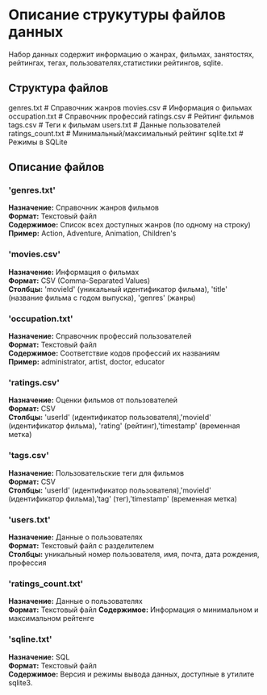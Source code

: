 # Описание струкутуры файлов данных

Набор данных содержит информацию о жанрах, фильмах, занятостях, рейтингах, тегах, пользователях,статистики рейтингов, sqlite.

## Структура файлов

genres.txt # Справочник жанров
movies.csv # Информация о фильмах
occupation.txt # Справочник профессий
ratings.csv # Рейтинг фильмов
tags.csv # Теги к фильмам
users.txt # Данные пользователей
ratings_count.txt # Минимальный/максимальный рейтинг
sqlite.txt # Режимы в SQLite

## Описание файлов

### 'genres.txt'

**Назначение:** Справочник жанров фильмов  
**Формат:** Текстовый файл  
**Содержимое:** Список всех доступных жанров (по одному на строку)  
**Пример:** Action, Adventure, Animation, Children's

### 'movies.csv'

**Назначение:** Информация о фильмах  
**Формат:** CSV (Comma-Separated Values)  
**Столбцы:** 'movieId' (уникальный идентификатор фильма), 'title' (название фильма с годом выпуска), 'genres' (жанры)

### 'occupation.txt'

**Назначение:** Справочник профессий пользователей  
**Формат:** Текстовый файл  
**Содержимое:** Соответствие кодов профессий их названиям  
**Пример:** administrator, artist, doctor, educator

### 'ratings.csv'

**Назначение:** Оценки фильмов от пользователей  
**Формат:** CSV  
**Столбцы:** 'userId' (идентификатор пользователя),'movieId' (идентификатор фильма), 'rating' (рейтинг),'timestamp' (временная метка)

### 'tags.csv'

**Назначение:** Пользовательские теги для фильмов  
**Формат:** CSV  
**Столбцы:** 'userId' (идентификатор пользователя),'movieId' (идентификатор фильма),'tag' (тег),'timestamp' (временная метка)

### 'users.txt'

**Назначение:** Данные о пользователях  
**Формат:** Текстовый файл с разделителем  
**Столбцы:** уникальный номер пользователя, имя, почта, дата рождения, профессия

### 'ratings_count.txt'

**Назначение:** Данные о пользователях  
**Формат:** Текстовый файл 
**Содержимое:** Информация о минимальном и максимальном рейтенге

### 'sqline.txt'

**Назначение:** SQL  
**Формат:** Текстовый файл  
**Содержимое:** Версия и режимы вывода данных, доступные в утилите sqlite3.